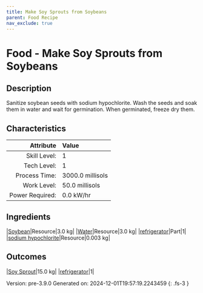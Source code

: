 ```yaml
---
title: Make Soy Sprouts from Soybeans
parent: Food Recipe
nav_exclude: true
---
```

# Food - Make Soy Sprouts from Soybeans

## Description
Sanitize soybean seeds with sodium hypochlorite. &#10;&#9;&#9;&#9;Wash the seeds and soak them in water and&#10;&#9;&#9;&#9;wait for germination. When germinated, freeze dry them. 

## Characteristics

| Attribute      | Value |
|--------:|:------|
|Skill Level:|1|
|Tech Level:|1|
|Process Time:|3000.0 millisols|
|Work Level:|50.0 millisols|
|Power Required:|0.0 kW/hr|

## Ingredients

|[Soybean](../resource/soybean.html)|Resource|3.0 kg|
|[Water](../resource/water.html)|Resource|3.0 kg|
|[refrigerator](../part/refrigerator.html)|Part|1|
|[sodium hypochlorite](../resource/sodium-hypochlorite.html)|Resource|0.003 kg|

## Outcomes

|[Soy Sprout](../resource/soy-sprout.html)|15.0 kg|
|[refrigerator](../part/refrigerator.html)|1|


Version: pre-3.9.0 Generated on: 2024-12-01T19:57:19.2243459
{: .fs-3 }

